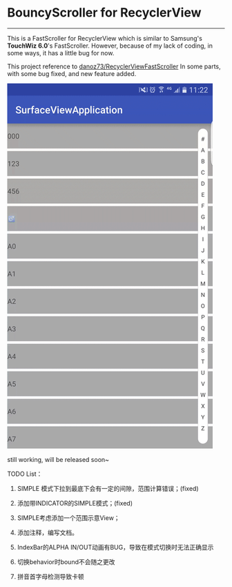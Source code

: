 # BouncyScroller for RecyclerView


----------


This is a FastScroller for RecyclerView which is similar to Samsung's **TouchWiz 6.0**'s FastScroller. However, because of my lack of coding, in some ways, it has a little bug for now.

This project reference to [danoz73/RecyclerViewFastScroller][1] In some parts, with some bug fixed, and new feature added.

![gif for scroller][2]

still working, will be released soon~

TODO List：

1. SIMPLE 模式下拉到最底下会有一定的间隙，范围计算错误；(fixed)

2. 添加带INDICATOR的SIMPLE模式；(fixed)

3. SIMPLE考虑添加一个范围示意View；

4. 添加注释，编写文档。

5. IndexBar的ALPHA IN/OUT动画有BUG，导致在模式切换时无法正确显示

6. 切换behavior时bound不会随之更改

7. 拼音首字母检测导致卡顿

  [1]: https://github.com/danoz73/RecyclerViewFastScroller
  [2]: https://github.com/microstudent/microstudent.github.io1/raw/master/b.gif
